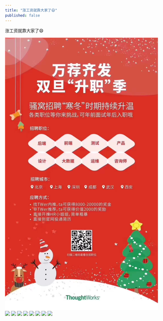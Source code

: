 ```yaml
---
title: "涨工资就靠大家了😄"
published: false
---
```

涨工资就靠大家了😄

![](./1.jpg)
![](./2.jpg)
![](./3.jpg)
![](./4.jpg)
![](./5.jpg)
![](./6.jpg)
![](./7.jpg)
![](./8.jpg)
![](./9.jpg)
